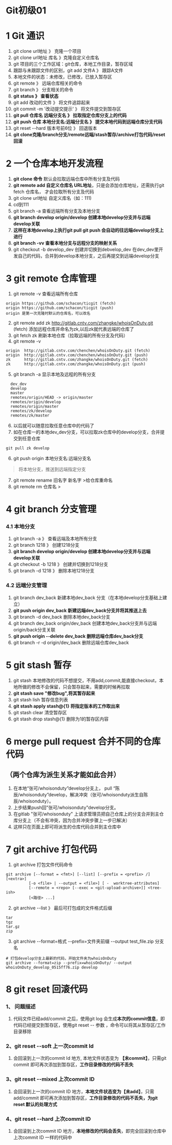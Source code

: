 # Git初级01

# 1 Git 通识
1. git clone url地址 》 克隆一个项目 
2. git clone url地址 库名  》克隆自定义仓库名
3. git 项目的三个工作区域：git仓库，本地工作目录，暂存区域
4. 跟踪与未跟踪文件的区别，git add  文件A   》 跟踪A文件
5. 本地文件的状态：未修改，已修改，已放入暂存区
6. git remote 》 远端仓库相关的命令
7. git branch 》 分支相关的命令
8. **git status 》 查看状态**
8. git add 改动的文件 》 将文件追踪起来
9. git commit -m '改动提交提示' 》 将文件提交到暂存区
10. **git pull 仓库名 远端分支名 》 拉取指定仓库分支上的代码**
11. **git push 仓库 本地分支名:远端分支名 》 提交本地代码到远端仓库分支代码**
8. git reset --hard 版本号前6位 》 回退版本
9. **git clone克隆/branch分支/remote远端/stash暂存/archive打包代码/reset回滚**

# 2 一个仓库本地开发流程

1. **git clone 命令** 默认会拉取远端仓库中所有分支及代码
2. **git remote add 自定义仓库名 URL地址**，只是会添加仓库地址，还需执行git fetch 仓库名， 才会拉取所有分支及代码 
1. git clone url地址 自定义库名（如：111)
2. cd到111
3. git branch -a 查看远端所有分支及本地分支
4. **git branch develop origin/develop 创建本地develop分支并与远端develop关联**
5. **这样在本地develop上执行git pull git push 会自动的往远端develop分支上进行**
6. **git branch -vv 查看本地分支与远程分支的映射关系**
5. git checkout -b develop_dev     创建并切换到debvelop_dev  在dev_dev里开发自己的代码，合并到develop本地分支，之后再提交到远端develop分支

# 3 git remote 仓库管理
1. git remote -v 查看远端所有仓库

```shell
origin https://github.com/schacon/ticgit (fetch)
origin https://github.com/schacon/ticgit (push)
origin 是第一次克隆时默认的仓库名，可以改名
```

2. git remote add zk http://gitlab.cntv.com/zhangke/whoisOnDuty.git (fetch)
添加远程仓库并命名为zk,以后zk就代表远端的仓库了
3. git fetch zk 刷新本地仓库（拉取远端的所有分支及代码）
4. git remote -v

```shell
origin  http://gitlab.cntv.com/chenchen/whoisOnDuty.git (fetch)
origin  http://gitlab.cntv.com/chenchen/whoisOnDuty.git (push)
zk      http://gitlab.cntv.com/zhangke/whoisOnDuty.git (fetch)
zk      http://gitlab.cntv.com/zhangke/whoisOnDuty.git (push)
```

5. git branch -a 显示本地及远程的所有分支

```shell
  dev_dev
  develop
  master
  remotes/origin/HEAD -> origin/master
  remotes/origin/develop
  remotes/origin/master
  remotes/zk/develop
  remotes/zk/master
```
6. 以后就可以随意拉取任意仓库中的代码了
7. 如在仓库一的本地dev_dev分支，可以拉取zk仓库中的develop分支，合并提交到任意仓库

```shell
git pull zk develop
```
6. git push origin 本地分支名:远端分支名
>将本地分支，推送到远端指定分支
7. git remote rename 旧名字 新名字  >给仓库重命名
8. git remote rm 仓库名 >

# 4 git branch 分支管理

### 4.1 本地分支
1. git branch -a 》 查看远端及本地所有分支
2. git branch 1218 》 创建1218分支
3. **git branch develop origin/develop 创建本地develop分支并与远端develop关联**
4. git checkout -b 1218 》 创建并切换到1218分支
5. git branch -d 1218 》 删除本地1218分支

### 4.2 远端分支管理
1. git branch dev_back 新建本地dev_back 分支（在本地develop分支基础上建立）
2. **git push origin dev_back 新建远端dev_back分支并将其推送上去**
3. git branch -d dev_back 删除本地dev_back分支
4. git branch dev_back origin/dev_back 创建本地dev_back分支并与远端origin/back分支关联
6. **git push origin --delete dev_back
删除远端仓库dev_back分支**
7. git branch -r -d origin/dev_back 删除远端仓库dev_back

# 5 git stash 暂存
1. git stash 本地修改的代码不想提交，不用add,commit,能直接checkout，本地所做的修改不会保留，只会暂存起来，需要的时候再拉取
2. **git stash save "修改bug",将其暂存起来**
3. git stash lish 暂存信息列表
4. **git stash apply stash@{1} 将指定版本的工作取出来**
5. git stash clear 清空暂存区
6. git stash drop stash@{1} 删除为1的暂存区内容

# 6 merge pull request 合并不同的仓库代码
## （两个仓库为派生关系才能如此合并）
1. 在本地“张可/whoisonduty”develop分支上， pull “陈辰/whoisonduty”develop，解决冲突（张可/whoisonduty派生自陈辰/whoisonduty）。
2. 上步结果push回"张可/whoisonduty"develop分支。
3. 在gitlab "张可/whoisonduty" 上请求管理员把自己仓库上的分支合并到主仓库分支上（不会有冲突，因为合并冲突步骤上一步已解决）
4. 这样只在页面上即可将派生的仓库代码合并到主仓库中

# 7 git archive 打包代码
1. git archive 打包文件代码命令

```shell
git archive [--format = <fmt>] [--list] [--prefix = <prefix> /] [<extra>]
	      [-o <file> | --output = <file>] [ -  worktree-attributes]
	      [--remote = <repo> [--exec = <git-upload-archive>]] <tree-ish>
	      [<路径> ...]
```

2. git archive --list 》 最后可打包成的文件格式后缀

```shell
tar
tgz
tar.gz
zip
```

3. git archive --format=格式 --prefix=文件夹前缀 --output test_file.zip 分支名

```shell
# 打包develop分支上最新的代码，开始文件夹为whoisOnDuty
git archive --format=zip --prefix=whoisOnDuty/ --output whoisOnDuty_develop_0515ff76.zip develop
```

# 8 git reset 回滚代码

### 1、 问题描述
1. 代码文件已经add/commit 之后，使用git log 会生成**本次的commit信息**，即代码已经提交到暂存区，使用git reset -- 参数 ，命令可以将其从暂存区/工作目录移除

### 2、git reset --soft 上一次commit Id
1. 会回滚到上一次的commit Id 地方, 本地文件状态变为 **【未commit】**，只需git commit 即可再次添加到暂存区，**工作目录修改的代码不丢失**

### 3、git reset --mixed 上次commit ID
1. 会回滚到上一次的commit ID 地方，**本地文件状态变为【未add】**，只需add/commit 即可再次添加到暂存区，**工作目录修改的代码不丢失，为git reset 默认的处理方式**

### 4、git reset --hard 上次commit ID
1. 会回滚到上次commit ID 地方，**本地修改的代码会丢失**，即完全回滚到仓库中上次commit ID 一样的代码中
